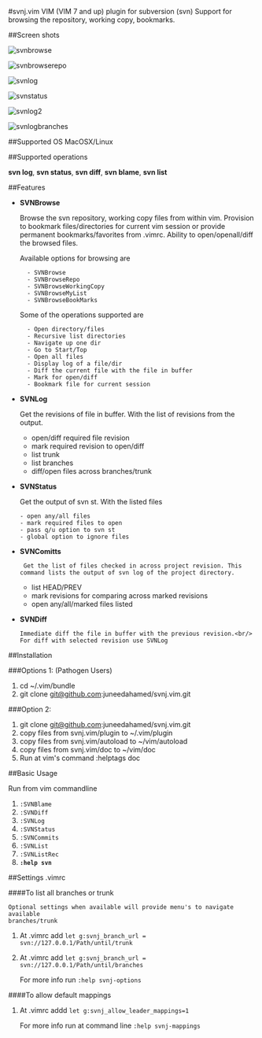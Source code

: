 #svnj.vim
VIM (VIM 7 and up) plugin for subversion (svn)
Support for browsing the repository, working copy, bookmarks.

##Screen shots

![svnbrowse][1]

![svnbrowserepo][2]

![svnlog][3]

![svnstatus][4]

![svnlog2][5]

![svnlogbranches][6]

##Supported OS
MacOSX/Linux

##Supported operations

 **svn log**, **svn status**, **svn diff**, **svn blame**, **svn list**

##Features
* <b>SVNBrowse</b>

    Browse the svn repository, working copy files from within vim. Provision to 
    bookmark files/directories for current vim session or provide permanent 
    bookmarks/favorites from .vimrc. Ability to open/openall/diff the browsed files.
    
    Available options for browsing are
    
        - SVNBrowse
        - SVNBrowseRepo
        - SVNBrowseWorkingCopy
        - SVNBrowseMyList
        - SVNBrowseBookMarks

    Some of the operations supported are
    
        - Open directory/files
        - Recursive list directories
        - Navigate up one dir
        - Go to Start/Top
        - Open all files
        - Display log of a file/dir
        - Diff the current file with the file in buffer
        - Mark for open/diff
        - Bookmark file for current session
    
* <b>SVNLog</b>

	Get the revisions of file in buffer. With the list of revisions from the output.
    
     - open/diff required file revision 
     - mark required revision to open/diff
     - list trunk
     - list branches
     - diff/open files across branches/trunk


*  <b>SVNStatus</b>

	Get the output of svn st. With the listed files
	
       - open any/all files
       - mark required files to open
       - pass q/u option to svn st
       - global option to ignore files

* <b>SVNComitts</b>

       Get the list of files checked in across project revision. This command lists the output of svn log of the project directory.  
     
     - list HEAD/PREV
     - mark revisions for comparing across marked revisions 
     - open any/all/marked files listed
     
     
* <b>SVNDiff</b>

      Immediate diff the file in buffer with the previous revision.<br/>
      For diff with selected revision use SVNLog


##Installation

###Options 1:  (Pathogen Users)

1. cd ~/.vim/bundle
2. git clone git@github.com:juneedahamed/svnj.vim.git

###Option 2:

1. git clone git@github.com:juneedahamed/svnj.vim.git
2. copy files from svnj.vim/plugin to ~/.vim/plugin
3. copy files from svnj.vim/autoload to ~/vim/autoload
4. copy files from svnj.vim/doc to ~/vim/doc
5. Run at vim's command    :helptags doc

##Basic Usage

Run from vim commandline

1. `:SVNBlame`
2. `:SVNDiff`
3. `:SVNLog`
4. `:SVNStatus`
5. `:SVNCommits`
6. `:SVNList`
7. `:SVNListRec`
7. **`:help svn`**

##Settings .vimrc 

####To list all branches or trunk

    Optional settings when available will provide menu's to navigate available
    branches/trunk

1. At .vimrc add  `let g:svnj_branch_url = svn://127.0.0.1/Path/until/trunk`
2. At .vimrc add  `let g:svnj_branch_url = svn://127.0.0.1/Path/until/branches`

   For more info run `:help svnj-options`

####To allow default mappings
1. At .vimrc addd  `let g:svnj_allow_leader_mappings=1`

    For more info run at command line `:help svnj-mappings`
    
[1]: http://i.imgur.com/GplIbo2.png
[2]: http://i.imgur.com/Vl9pmoI.png
[3]: http://i.imgur.com/oY6E2kP.png
[4]: http://i.imgur.com/I69Mny2.png
[5]: http://i.imgur.com/QskUigu.png
[6]: http://i.imgur.com/GTBhjVT.png

